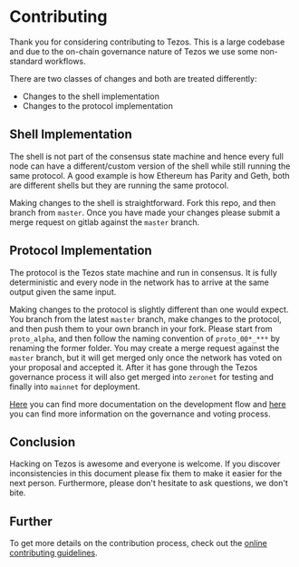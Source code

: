 # Contributing

Thank you for considering contributing to Tezos. This is a large codebase and
due to the on-chain governance nature of Tezos we use some non-standard
workflows.

There are two classes of changes and both are treated differently:
* Changes to the shell implementation
* Changes to the protocol implementation

## Shell Implementation
The shell is not part of the consensus state machine and hence every full node
can have a different/custom version of the shell while still running the same
protocol. A good example is how Ethereum has Parity and Geth, both are different
shells but they are running the same protocol.

Making changes to the shell is straightforward. Fork this repo, and then branch
from `master`. Once you have made your changes please submit a merge request on
gitlab against the `master` branch.

## Protocol Implementation
The protocol is the Tezos state machine and run in consensus. It is fully
deterministic and every node in the network has to arrive at the same output
given the same input.

Making changes to the protocol is slightly different than one would expect. You
branch from the latest `master` branch, make changes to the protocol, and then
push them to your own branch in your fork. Please start from `proto_alpha`, and
then follow the naming convention of `proto_00*_***` by renaming the former
folder. You may create a merge request against the `master` branch, but it will
get merged only once the network has voted on your proposal and accepted it.
After it has gone through the Tezos governance process it will also get merged
into `zeronet` for testing and finally into `mainnet` for deployment.

[Here](https://protocol.mavryk.org/developer/contributing.html) you can
find more documentation on the development flow and [here](https://protocol.mavryk.org/whitedoc/voting.html)
you can find more information on the governance and voting process.

## Conclusion
Hacking on Tezos is awesome and everyone is welcome. If you discover
inconsistencies in this document please fix them to make it easier for the next
person. Furthermore, please don't hesitate to ask questions, we don't bite.

## Further
To get more details on the contribution process, check out the
[online contributing guidelines](https://protocol.mavryk.org/developer/contributing.html).
